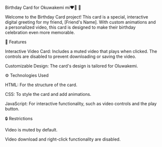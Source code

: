 Birthday Card for Okuwakemi mi❤️🤭 🎂

Welcome to the Birthday Card project! This card is a special, interactive digital greeting for my friend, [Friend's Name]. With custom animations and a personalized video, this card is designed to make their birthday celebration even more memorable.

📜 Features

Interactive Video Card: Includes a muted video that plays when clicked. The controls are disabled to prevent downloading or saving the video.

Customizable Design: The card's design is tailored for Oluwakemi. 


⚙️ Technologies Used

HTML: For the structure of the card.

CSS: To style the card and add animations.

JavaScript: For interactive functionality, such as video controls and the play button.




🔒 Restrictions

Video is muted by default.

Video download and right-click functionality are disabled.



